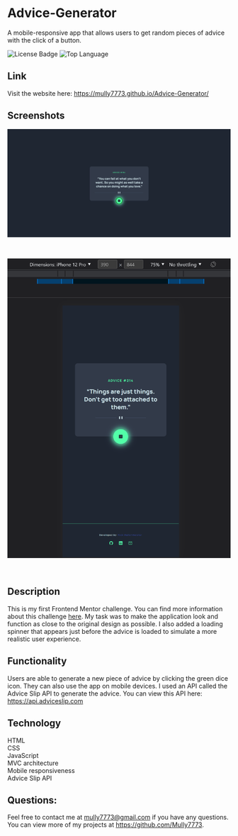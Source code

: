 # Advice-Generator

A mobile-responsive app that allows users to get random pieces of advice with the click of a button.

![License Badge](https://img.shields.io/github/license/Mully7773/Advice-Generator)
![Top Language](https://img.shields.io/github/languages/top/Mully7773/Advice-Generator)

## Link

Visit the website here: https://mully7773.github.io/Advice-Generator/

## Screenshots

![Screenshot of desktop view](./src/images/screenshots/desktop.png)

<br>

![Screenshot of mobile view](./src/images/screenshots/mobile.png)

<br>

## Description

This is my first Frontend Mentor challenge. You can find more information about this challenge [here](https://www.frontendmentor.io/challenges/advice-generator-app-QdUG-13db). My task was to make the application look and function as close to the original design as possible. I also added a loading spinner that appears just before the advice is loaded to simulate a more realistic user experience.

## Functionality

Users are able to generate a new piece of advice by clicking the green dice icon. They can also use the app on mobile devices. I used an API called the Advice Slip API to generate the advice. You can view this API here: https://api.adviceslip.com

## Technology

HTML
<br>
CSS
<br>
JavaScript
<br>
MVC architecture
<br>
Mobile responsiveness
<br>
Advice Slip API

## Questions:

Feel free to contact me at mully7773@gmail.com if you have any questions. <br>
You can view more of my projects at https://github.com/Mully7773.
